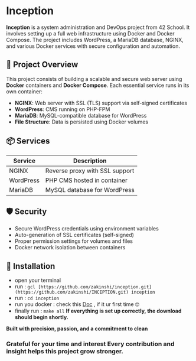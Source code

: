 # Inception

**Inception** is a system administration and DevOps project from 42 School. It involves setting up a full web infrastructure using Docker and Docker Compose. The project includes WordPress, a MariaDB database, NGINX, and various Docker services with secure configuration and automation.

## 🧱 Project Overview

This project consists of building a scalable and secure web server using **Docker** containers and **Docker Compose**. Each essential service runs in its own container:

- **NGINX**: Web server with SSL (TLS) support via self-signed certificates
- **WordPress**: CMS running on PHP-FPM
- **MariaDB**: MySQL-compatible database for WordPress
- **File Structure**: Data is persisted using Docker volumes

## 📦 Services

| Service    | Description                      |
|------------|----------------------------------|
| NGINX      | Reverse proxy with SSL support   |
| WordPress  | PHP CMS hosted in container      |
| MariaDB    | MySQL database for WordPress     |

## 🛡️ Security

- Secure WordPress credentials using environment variables
- Auto-generation of SSL certificates (self-signed)
- Proper permission settings for volumes and files
- Docker network isolation between containers

## 🚀 Installation
  * open your terminal
  * run : ```gcl [https://github.com/zakinshi/inception.git](https://github.com/zakinshi/INCEPTION.git) inception```
  * run : ```cd inception```
  * run you docker : check this [Doc](https://docs.docker.com/engine/install/) , if it ur first time 🤓
  * finally run : ```make all```
**If everything is set up correctly, the download should begin shortly.**

**Built with precision, passion, and a commitment to clean**
### Grateful for your time and interest Every contribution and insight helps this project grow stronger.
